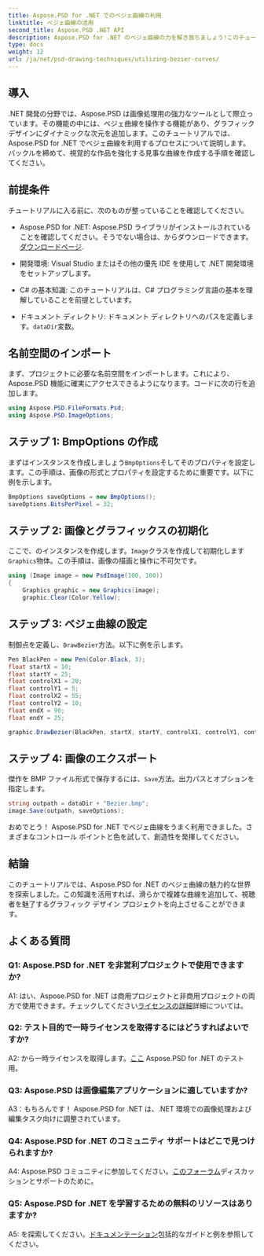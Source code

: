 ```yaml
---
title: Aspose.PSD for .NET でのベジェ曲線の利用
linktitle: ベジェ曲線の活用
second_title: Aspose.PSD .NET API
description: Aspose.PSD for .NET のベジェ曲線の力を解き放ちましょう!このチュートリアルで段階的に学習してください。今すぐグラフィック デザイン ゲームを向上させましょう。
type: docs
weight: 12
url: /ja/net/psd-drawing-techniques/utilizing-bezier-curves/
---
```

## 導入

.NET 開発の分野では、Aspose.PSD は画像処理用の強力なツールとして際立っています。その機能の中には、ベジェ曲線を操作する機能があり、グラフィック デザインにダイナミックな次元を追加します。このチュートリアルでは、Aspose.PSD for .NET でベジェ曲線を利用するプロセスについて説明します。バックルを締めて、視覚的な作品を強化する見事な曲線を作成する手順を確認してください。

## 前提条件

チュートリアルに入る前に、次のものが整っていることを確認してください。

-  Aspose.PSD for .NET: Aspose.PSD ライブラリがインストールされていることを確認してください。そうでない場合は、からダウンロードできます。[ダウンロードページ](https://releases.aspose.com/psd/net/).

- 開発環境: Visual Studio またはその他の優先 IDE を使用して .NET 開発環境をセットアップします。

- C# の基本知識: このチュートリアルは、C# プログラミング言語の基本を理解していることを前提としています。

- ドキュメント ディレクトリ: ドキュメント ディレクトリへのパスを定義します。`dataDir`変数。

## 名前空間のインポート

まず、プロジェクトに必要な名前空間をインポートします。これにより、Aspose.PSD 機能に確実にアクセスできるようになります。コードに次の行を追加します。

```csharp
using Aspose.PSD.FileFormats.Psd;
using Aspose.PSD.ImageOptions;
```

## ステップ 1: BmpOptions の作成

まずはインスタンスを作成しましょう`BmpOptions`そしてそのプロパティを設定します。この手順は、画像の形式とプロパティを設定するために重要です。以下に例を示します。

```csharp
BmpOptions saveOptions = new BmpOptions();
saveOptions.BitsPerPixel = 32;
```

## ステップ 2: 画像とグラフィックスの初期化

ここで、のインスタンスを作成します。`Image`クラスを作成して初期化します`Graphics`物体。この手順は、画像の描画と操作に不可欠です。

```csharp
using (Image image = new PsdImage(100, 100))
{
    Graphics graphic = new Graphics(image);
    graphic.Clear(Color.Yellow);
```

## ステップ 3: ベジェ曲線の設定

制御点を定義し、`DrawBezier`方法。以下に例を示します。

```csharp
Pen BlackPen = new Pen(Color.Black, 3);
float startX = 10;
float startY = 25;
float controlX1 = 20;
float controlY1 = 5;
float controlX2 = 55;
float controlY2 = 10;
float endX = 90;
float endY = 25;

graphic.DrawBezier(BlackPen, startX, startY, controlX1, controlY1, controlX2, controlY2, endX, endY);
```

## ステップ 4: 画像のエクスポート

傑作を BMP ファイル形式で保存するには、`Save`方法。出力パスとオプションを指定します。

```csharp
string outpath = dataDir + "Bezier.bmp";
image.Save(outpath, saveOptions);
```

おめでとう！ Aspose.PSD for .NET でベジェ曲線をうまく利用できました。さまざまなコントロール ポイントと色を試して、創造性を発揮してください。

## 結論

このチュートリアルでは、Aspose.PSD for .NET のベジェ曲線の魅力的な世界を探索しました。この知識を活用すれば、滑らかで複雑な曲線を追加して、視聴者を魅了するグラフィック デザイン プロジェクトを向上させることができます。

## よくある質問

### Q1: Aspose.PSD for .NET を非営利プロジェクトで使用できますか?

 A1: はい、Aspose.PSD for .NET は商用プロジェクトと非商用プロジェクトの両方で使用できます。チェックしてください[ライセンスの詳細](https://purchase.aspose.com/buy)詳細については。

### Q2: テスト目的で一時ライセンスを取得するにはどうすればよいですか?

 A2: から一時ライセンスを取得します。[ここ](https://purchase.aspose.com/temporary-license/) Aspose.PSD for .NET のテスト用。

### Q3: Aspose.PSD は画像編集アプリケーションに適していますか?

A3：もちろんです！ Aspose.PSD for .NET は、.NET 環境での画像処理および編集タスク向けに調整されています。

### Q4: Aspose.PSD for .NET のコミュニティ サポートはどこで見つけられますか?

 A4: Aspose.PSD コミュニティに参加してください。[このフォーラム](https://forum.aspose.com/c/psd/34)ディスカッションとサポートのために。

### Q5: Aspose.PSD for .NET を学習するための無料のリソースはありますか?

 A5: を探索してください。[ドキュメンテーション](https://reference.aspose.com/psd/net/)包括的なガイドと例を参照してください。